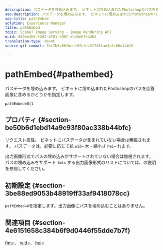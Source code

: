 ```yaml
---
description: パスデータを埋め込みます。 ビネットに埋め込まれたPhotoshopのパスを応答画像に含めるかどうかを指定します。
seo-description: パスデータを埋め込みます。 ビネットに埋め込まれたPhotoshopのパスを応答画像に含めるかどうかを指定します。
seo-title: pathEmbed
solution: Experience Manager
title: pathEmbed
topic: Scene7 Image Serving - Image Rendering API
uuid: d40ea1b5-f2d3-4f81-b96f-abb4eb7eb2b3
translation-type: tm+mt
source-git-commit: 7bc7b3a86fbcdc57cfdc31745fae3afc06e44b15

---
```



# pathEmbed{#pathembed}

パスデータを埋め込みます。 ビネットに埋め込まれたPhotoshopのパスを応答画像に含めるかどうかを指定します。

`pathEmbed=0|1`

## プロパティ {#section-be50b6d1ebd14a9c93f80ac338b44bfc}

リクエスト属性。 ビネットにパスデータが含まれていない場合は無視されます。 パスデータは、必要に応じて拡 `wid=` 大・縮小さ `hei=` れます。

出力画像形式でパスの埋め込みがサポートされていない場合は無視されます。 パスの埋め込みをサポート `fmt=` する出力画像形式のリストについては、の説明を参照してください。

## 初期設定 {#section-3be88ed9053b48919ff33af9418078cc}

`pathEmbed=0`を指定します。出力画像にパスを埋め込むことはありません。

## 関連項目 {#section-4e6151658c384b6f9d0446f55dde7b7f}

[fmt=](../../../../../ir-api/http-protocol/image-rendering-api-ref/c-ir-http-protocol-ref/c-ir-http-protocol-command-reference/r-ir-fmt.md#reference-4c743f67d56b47c5b774fcc900ff758c)、 [wid=](../../../../../ir-api/http-protocol/image-rendering-api-ref/c-ir-http-protocol-ref/c-ir-http-protocol-command-reference/r-ir-wid.md#reference-b7e691b0624941168c94b2749ae233ec)、 [hei=](../../../../../ir-api/http-protocol/image-rendering-api-ref/c-ir-http-protocol-ref/c-ir-http-protocol-command-reference/r-ir-hei.md#reference-1c08f60365a94417a39867c09cac5478)
